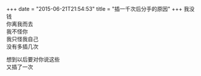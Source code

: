 +++
date = "2015-06-21T21:54:53"
title = "插一千次后分手的原因"
+++
我没钱  
你离我而去  
我不怪你  
我只怪我自己  
没有多插几次  
  
想到以后要对你说这些  
又插了一次  